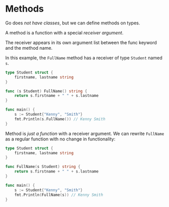 # Methods

Go does *not have classes*, but we can define methods on types.

A method is a function with a special *receiver argument*.

The receiver appears in its own argument list between the func keyword and the method name.

In this example, the `FullName` method has a receiver of type `Student` named `s`.

```go
type Student struct {
	firstname, lastname string
}

func (s Student) FullName() string {
	return s.firstname + " " + s.lastname
}

func main() {
	s := Student{"Kenny", "Smith"}
	fmt.Println(s.FullName()) // Kenny Smith
}
```

Method is *just a function* with a receiver argument. We can rewrite `FullName` as a regular function with no change in functionality:

```go
type Student struct {
	firstname, lastname string
}

func FullName(s Student) string {
	return s.firstname + " " + s.lastname
}

func main() {
	s := Student{"Kenny", "Smith"}
	fmt.Println(FullName(s)) // Kenny Smith
}
```
